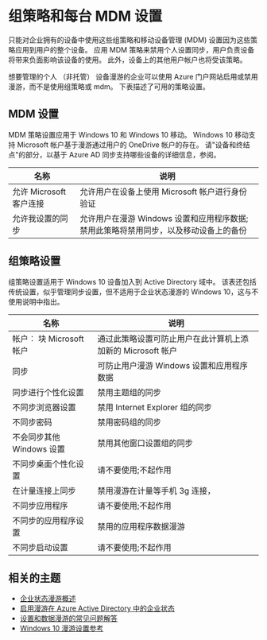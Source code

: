 <properties
    pageTitle="组策略和每台 MDM 设置 |Microsoft Azure"
    description="提供有关组策略和移动设备的信息应在企业所拥有的设备中使用的管理 (MDM) 设置。 这些策略应用到用户的整个设备。"
    services="active-directory"
    keywords="组策略和企业状态漫游、 企业状态漫游和 windows 云的 MDM 设置是什么"
    documentationCenter=""
    authors="femila"
    manager="swadhwa"
    editor="curtand"/>

<tags
    ms.service="active-directory"  
    ms.workload="identity"
    ms.tgt_pltfrm="na"
    ms.devlang="na"
    ms.topic="article"
    ms.date="09/27/2016"
    ms.author="femila"/>

# <a name="group-policy-and-mdm-settings"></a>组策略和每台 MDM 设置

只能对企业拥有的设备中使用这些组策略和移动设备管理 (MDM) 设置因为这些策略应用到用户的整个设备。 应用 MDM 策略来禁用个人设置同步，用户负责设备将带来负面影响该设备的使用。 此外，设备上的其他用户帐户也将受该策略。

想要管理的个人 （非托管） 设备漫游的企业可以使用 Azure 门户网站启用或禁用漫游，而不是使用组策略或 mdm。
下表描述了可用的策略设置。

## <a name="mdm-settings"></a>MDM 设置
MDM 策略设置应用于 Windows 10 和 Windows 10 移动。  Windows 10 移动支持 Microsoft 帐户基于漫游通过用户的 OneDrive 帐户的存在。  请"设备和终结点"的部分，以基于 Azure AD 同步支持哪些设备的详细信息，参阅。

| 名称                               | 说明                                                          |
|------------------------------------|----------------------------------------------------------------------|
| 允许 Microsoft 客户连接 | 允许用户在设备上使用 Microsoft 帐户进行身份验证 |
| 允许我设置的同步             | 允许用户在漫游 Windows 设置和应用程序数据;禁用此策略将禁用同步，以及移动设备上的备份                  |

## <a name="group-policy-settings"></a>组策略设置
组策略设置适用于 Windows 10 设备加入到 Active Directory 域中。 该表还包括传统设置，似乎管理同步设置，但不适用于企业状态漫游的 Windows 10，这与不使用说明中指出。

| 名称                                | 说明 |
|-------------------------------------|-------------|
| 帐户︰ 块 Microsoft 帐户  |通过此策略设置可防止用户在此计算机上添加新的 Microsoft 帐户|
| 同步                         |可防止用户漫游 Windows 设置和应用程序数据|
| 同步进行个性化设置             |禁用主题组的同步|
| 不同步浏览器设置        |禁用 Internet Explorer 组的同步|
| 不同步密码               |禁用密码组的同步|
| 不会同步其他 Windows 设置  |禁用其他窗口设置组的同步|
| 不同步桌面个性化设置 |请不要使用;不起作用|
| 在计量连接上同步  |禁用漫游在计量等手机 3g 连接，|
| 不同步应用程序                    |请不要使用;不起作用|
|不同步的应用程序设置             |禁用的应用程序数据漫游|
|不同步启动设置           |请不要使用;不起作用|


## <a name="related-topics"></a>相关的主题
- [企业状态漫游概述](active-directory-windows-enterprise-state-roaming-overview.md)
- [启用漫游在 Azure Active Directory 中的企业状态](active-directory-windows-enterprise-state-roaming-enable.md)
- [设置和数据漫游的常见问题解答](active-directory-windows-enterprise-state-roaming-faqs.md)
- [Windows 10 漫游设置参考](active-directory-windows-enterprise-state-roaming-windows-settings-reference.md)
